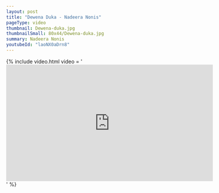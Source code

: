 ```yaml
---
layout: post
title: "Dewena Duka - Nadeera Nonis"
pageType: video
thumbnail: Dewena-duka.jpg
thumbnailSmall: 80x44/Dewena-duka.jpg
summary: Nadeera Nonis
youtubeId: "laoNX0aDrn8"
---
```


{% include video.html video = '<iframe width="560" height="315" src="https://www.youtube.com/embed/laoNX0aDrn8" frameborder="0" allowfullscreen></iframe>' %} 
